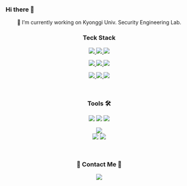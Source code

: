### Hi there 👋

<!--
**wookjaegoo/wookjaegoo** is a ✨ _special_ ✨ repository because its `README.md` (this file) appears on your GitHub profile.

Here are some ideas to get you started:

- 🔭 I’m currently working on ...
- 🌱 I’m currently learning ...
- 👯 I’m looking to collaborate on ...
- 🤔 I’m looking for help with ...
- 💬 Ask me about ...
- 📫 How to reach me: ...
- 😄 Pronouns: ...
- ⚡ Fun fact: ...
-->



<div align="center">
  🔭 I’m currently working on Kyonggi Univ. Security Engineering Lab.


<h3 align="center">  Teck Stack </h3>

  
  <span>
  <a href="#" target="_blank">  <img src = "https://img.shields.io/badge/Java-007396?style=for-the-badge&logo=Java&logoColor=white">  </a>
  <a href="#" target="_blank">  <img src="https://img.shields.io/badge/Python-3776AB?style=for-the-badge&logo=python&logoColor=FFFFFF"/> </a>
  <a href="#" target="_blank">  <img src="https://img.shields.io/badge/JavaScript-F7DF1E?style=for-the-badge&logo=javascript&logoColor=FFFFFF"/> </a>

  <a href="#" target="_blank">  <img src = "https://img.shields.io/badge/react-61DAFB?style=for-the-badge&logo=react&logoColor=white"> </a>
  <a href="#" target="_blank">  <img src = "https://img.shields.io/badge/DataBase-MongoDB-green?style=for-the-badge&logo=mongoDB&logoColor=white"> </a> 
  <a href="#" target="_blank">  <img src = "https://img.shields.io/badge/amazonaws-232F3E?style=for-the-badge&logo=amazonaws&logoColor=white"> </a>


  
  <a href="#" target="_blank">  <img src = "https://img.shields.io/badge/solidity-363636?style=for-the-badge&logo=solidity&logoColor=white"> </a>
  <a href="#" target="_blank">  <img src = "https://img.shields.io/badge/ethereum-3C3C3D?style=for-the-badge&logo=ethereum&logoColor=white"> </a>
    <a href="#" target="_blank"><img src="https://img.shields.io/badge/Web3-F16822?style=for-the-badge&logo=web3.js&logoColor=FFFFFF"/></a>

  <br>

### Tools 🛠
  <a href="#" target="_blank"><img src="https://img.shields.io/badge/Notion-000000?style=for-the-badge&logo=notion&logoColor=FFFFFF"/></a>
  <a href="#" target="_blank"><img src="https://img.shields.io/badge/Git-F05032?style=for-the-badge&logo=git&logoColor=FFFFFF"/></a>
  <a href="#" target="_blank"><img src="https://img.shields.io/badge/Django-092E20?style=for-the-badge&logo=django&logoColor=FFFFFF"/></a>


 <a href="#" target="_blank">  <img src = "https://img.shields.io/badge/ipfs-65C2CB?style=for-the-badge&logo=ipfs&logoColor=white"> </a>  
  <a href="#" target="_blank"><img src="https://img.shields.io/badge/MySQL-4479A1?style=for-the-badge&logo=mysql&logoColor=FFFFFF"/></a>
  <a href="#" target="_blank"><img src="https://img.shields.io/badge/Tomcat-F8DC75?style=for-the-badge&logo=apache-tomcat&logoColor=FFFFFF"/></a>

  <br>
  
  
<h3 align="center"> 🐣 Contact Me 🐣 </h3>
<p>
  <span><img src="https://img.shields.io/badge/paeter3@naver.com-EA4335?style=flat-square&logo=Gmail&logoColor=white"/><span>
 </p>
</div>
    

  
